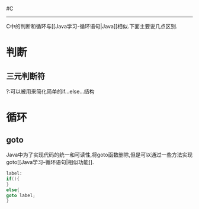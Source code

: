 #C 

---
C中的判断和循环与[[Java学习-循环语句|Java]]相似.下面主要说几点区别.

# 判断

## 三元判断符
?:可以被用来简化简单的if...else...结构

# 循环

## goto
Java中为了实现代码的统一和可读性,将goto函数删除,但是可以通过一些方法实现goto[[Java学习-循环语句|相似功能]].
```C
label:
if(){
}
else{
goto label;
}
```
